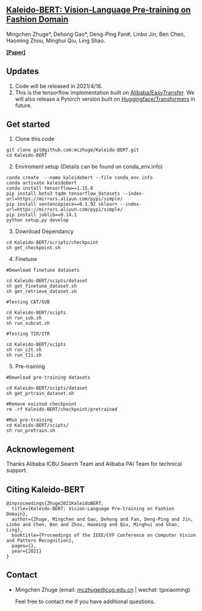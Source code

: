 ## [Kaleido-BERT: Vision-Language Pre-training on Fashion Domain](https://arxiv.org/pdf/2101.07663.pdf)
Mingchen Zhuge*, Dehong Gao*, Deng-Ping Fan#, Linbo Jin, Ben Chen, Haoming Zhou, Minghui Qiu, Ling Shao.

[**[Paper]**](https://arxiv.org/pdf/2101.07663.pdf)

## Updates
1) Code will be released in 2021/4/16.
2) This is the tensorflow implementation built on [Alibaba/EasyTransfer](https://github.com/alibaba/EasyTransfer). 
   We will also release a Pytorch version built on [Huggingface/Transformers](https://github.com/huggingface/transformers) in future.
   
## Get started
1. Clone this code
```
git clone git@github.com:mczhuge/Kaleido-BERT.git
cd Kaleido-BERT
```
2. Enviroment setup (Details can be found on conda_env.info)
```
conda create  --name kaleidobert --file conda_env.info
conda activate kaleidobert
conda install tensorflow==1.15.0
pip install boto3 tqdm tensorflow_datasets --index-url=https://mirrors.aliyun.com/pypi/simple/
pip install sentencepiece==0.1.92 sklearn --index-url=https://mirrors.aliyun.com/pypi/simple/
pip install joblib==0.14.1
python setup.py develop
```
3. Download Dependancy
```
cd Kaleido-BERT/scripts/checkpoint
sh get_checkpoint.sh
```
4. Finetune
```
#Download finetune datasets

cd Kaleido-BERT/scipts/dataset
sh get_finetune_dataset.sh
sh get_retrieve_dataset.sh

#Testing CAT/SUB

cd Kaleido-BERT/scipts
sh run_sub.sh
sh run_subcat.sh

#Testing TIR/ITR

cd Kaleido-BERT/scipts
sh run_i2t.sh
sh run_t2i.sh
```
5. Pre-training
```
#Download pre-training datasets

cd Kaleido-BERT/scipts/dataset
sh get_prtrain_dataset.sh

#Remove existed checkpoint
rm -rf Kaleido-BERT/checkpoint/pretrained

#Run pre-training
cd Kaleido-BERT/scipts/
sh run_pretrain.sh
```

## Acknowlegement
Thanks Alibaba ICBU Search Team and Alibaba PAI Team for technical support.

## Citing Kaleido-BERT
```
@inproceedings{Zhuge2021KaleidoBERT,
  title={Kaleido-BERT: Vision-Language Pre-training on Fashion Domain},
  author={Zhuge, Mingchen and Gao, Dehong and Fan, Deng-Ping and Jin, Linbo and Chen, Ben and Zhou, Haoming and Qiu, Minghui and Shao, Ling},
  booktitle={Proceedings of the IEEE/CVF Conference on Computer Vision and Pattern Recognition},
  pages={},
  year={2021}
}
```

## Contact
* Mingchen Zhuge (email: mczhuge@cug.edu.cn | wechat: tjpxiaoming)
 

                 
   Feel free to contact me if you have additional questions. 

